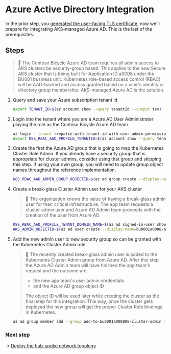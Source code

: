 # Azure Active Directory Integration

In the prior step, you [generated the user-facing TLS certificate](./02-ca-certificates), now we'll prepare for integrating AKS-managed Azure AD. This is the last of the prerequisites.

## Steps

> :book: The Contoso Bicycle Azure AD team requires all admin access to AKS clusters be security-group based. This applies to the new Secure AKS cluster that is being built for Application ID a0008 under the BU001 business unit. Kubernetes role-based access control (RBAC) will be AAD-backed and access granted based on a user's identity or directory group membership. AKS-managed Azure AD is the solution.

1. Query and save your Azure subscription tenant id

   ```bash
   export TENANT_ID=$(az account show --query tenantId --output tsv)
   ```

1. Login into the tenant where you are a Azure AD User Administrator playing the role as the Contoso Bicycle Azure AD team

   ```bash
   az login --tenant <repalce-with-tenant-id-with-user-admin-permissions> --allow-no-subscriptions
   export K8S_RBAC_AAD_PROFILE_TENANTID=$(az account show --query tenantId --output tsv)
   ```

1. Create the first the Azure AD group that is going to map the Kubernetes Cluster Role Admin. If you already have a security group that is appropriate for cluster admins, consider using that group and skipping this step. If using your own group, you will need to update group object names throughout the reference implementation.

   ```bash
   K8S_RBAC_AAD_ADMIN_GROUP_OBJECTID=$(az ad group create --display-name add-to-bu0001a000800-cluster-admin --mail-nickname add-to-bu0001a000800-cluster-admin --query objectId -o tsv)
   ```

1. Create a break-glass Cluster Admin user for your AKS cluster

   > :book: The organization knows the value of having a break-glass admin user for their critical infrastructure. The app team requests a cluster admin user and Azure AD Admin team proceeds with the creation of the user from Azure AD.

   ```bash
   K8S_RBAC_AAD_PROFILE_TENANT_DOMAIN_NAME=$(az ad signed-in-user show --query 'userPrincipalName' | cut -d '@' -f 2 | sed 's/\"//')
   AKS_ADMIN_OBJECTID=$(az ad user create --display-name=bu0001a0008-admin --user-principal-name bu0001a0008-admin@${K8S_RBAC_AAD_PROFILE_TENANT_DOMAIN_NAME} --force-change-password-next-login --password ChangeMebu0001a0008AdminChangeMe --query objectId -o tsv)
   ```

1. Add the new admin user to new security group so can be granted with the Kubernetes Cluster Admin role.

   > :book: The recently created break-glass admin user is added to the Kubernetes Cluster Admin group from Azure AD. After this step the Azure AD Admin team will have finished the app team's request and the outcome are:
   >
   > * the new app team's user admin credentials
   > * and the Azure AD group object ID
   >
   > The object ID will be used later while creating the cluster as the final step for this integration. This way, once the cluster gets deployed the new group will get the proper Cluster Role bindings in Kubernetes.

   ```bash
   az ad group member add --group add-to-bu0001a000800-cluster-admin --member-id $AKS_ADMIN_OBJECTID
   ```

### Next step

-> [Deploy the hub-spoke network topology](./04-networking.md)
